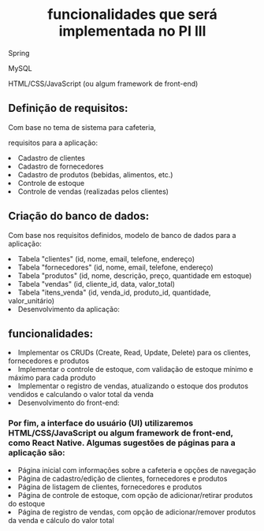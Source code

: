 # <h1 align="center"> funcionalidades que será implementada no PI lll</h1>

<p>Spring</p>
<p>MySQL</p>
<p>HTML/CSS/JavaScript (ou algum framework de front-end)</p>

<h2>Definição de requisitos:</h2>
Com base no tema de sistema para cafeteria,  
<p>requisitos para a aplicação:</p>

<li>Cadastro de clientes</li>
<li>Cadastro de fornecedores</li>
<li>Cadastro de produtos (bebidas, alimentos, etc.)</li>
<li>Controle de estoque</li>
<li>Controle de vendas (realizadas pelos clientes)</li>

<h2>Criação do banco de dados:</h2>

Com base nos requisitos definidos, modelo de banco de dados para a aplicação:

<li>Tabela "clientes" (id, nome, email, telefone, endereço)</li>
<li>Tabela "fornecedores" (id, nome, email, telefone, endereço)</li>
<li>Tabela "produtos" (id, nome, descrição, preço, quantidade em estoque)</li>
<li>Tabela "vendas" (id, cliente_id, data, valor_total)</li>
<li>Tabela "itens_venda" (id, venda_id, produto_id, quantidade, valor_unitário)</li>
<li>Desenvolvimento da aplicação:</li>

<h2>funcionalidades:</h2>

<li>Implementar os CRUDs (Create, Read, Update, Delete) para os clientes, fornecedores e produtos</li>
<li>Implementar o controle de estoque, com validação de estoque mínimo e máximo para cada produto</li>
<li>Implementar o registro de vendas, atualizando o estoque dos produtos vendidos e calculando o valor total da venda</li>
<li>Desenvolvimento do front-end:</li>

<h3>Por fim,  a interface do usuário (UI) utilizaremos HTML/CSS/JavaScript ou algum framework de front-end, como React Native. Algumas sugestões de páginas para a aplicação são:</h3>

<li>Página inicial com informações sobre a cafeteria e opções de navegação</li>
<li>Página de cadastro/edição de clientes, fornecedores e produtos</li>
<li>Página de listagem de clientes, fornecedores e produtos</li>
<li>Página de controle de estoque, com opção de adicionar/retirar produtos do estoque</li>
<li>Página de registro de vendas, com opção de adicionar/remover produtos da venda e cálculo do valor total</li>
